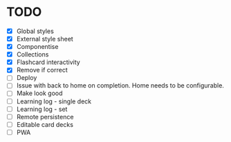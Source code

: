 # TODO
- [x] Global styles
- [x] External style sheet
- [x] Componentise
- [x] Collections
- [x] Flashcard interactivity
- [x] Remove if correct
- [ ] Deploy
- [ ] Issue with back to home on completion. Home needs to be configurable.
- [ ] Make look good
- [ ] Learning log - single deck
- [ ] Learning log - set
- [ ] Remote persistence
- [ ] Editable card decks
- [ ] PWA